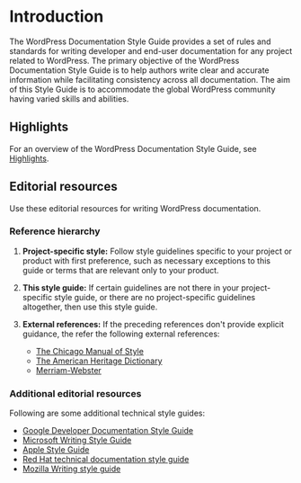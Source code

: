 # Introduction

The WordPress Documentation Style Guide provides a set of rules and standards for writing developer and end-user documentation for any project related to WordPress.
The primary objective of the WordPress Documentation Style Guide is to help authors write clear and accurate information while facilitating consistency across all documentation. The aim of this Style Guide is to accommodate the global WordPress community having varied skills and abilities.

## Highlights

For an overview of the WordPress Documentation Style Guide, see [Highlights](https://make.wordpress.org/docs/style-guide/welcome/highlights/).

## Editorial resources

Use these editorial resources for writing WordPress documentation.

### Reference hierarchy

1. **Project-specific style:** Follow style guidelines specific to your project or product with first preference, such as necessary exceptions to this guide or terms that are relevant only to your product.

2. **This style guide:** If certain guidelines are not there in your project-specific style guide, or there are no project-specific guidelines altogether, then use this style guide.

3. **External references:** If the preceding references don't provide explicit guidance, the refer the following external references:
   - [The Chicago Manual of Style](https://www.chicagomanualofstyle.org/home.html)  
   - [The American Heritage Dictionary](https://ahdictionary.com/)  
   - [Merriam-Webster](https://www.merriam-webster.com/)

### Additional editorial resources

Following are some additional technical style guides:

- [Google Developer Documentation Style Guide](https://developers.google.com/style)  
- [Microsoft Writing Style Guide](https://docs.microsoft.com/style-guide/welcome/)  
- [Apple Style Guide](https://help.apple.com/applestyleguide/)
- [Red Hat technical documentation style guide](https://stylepedia.net/)  
- [Mozilla Writing style guide](https://developer.mozilla.org/docs/MDN/Guidelines/Writing_style_guide)
